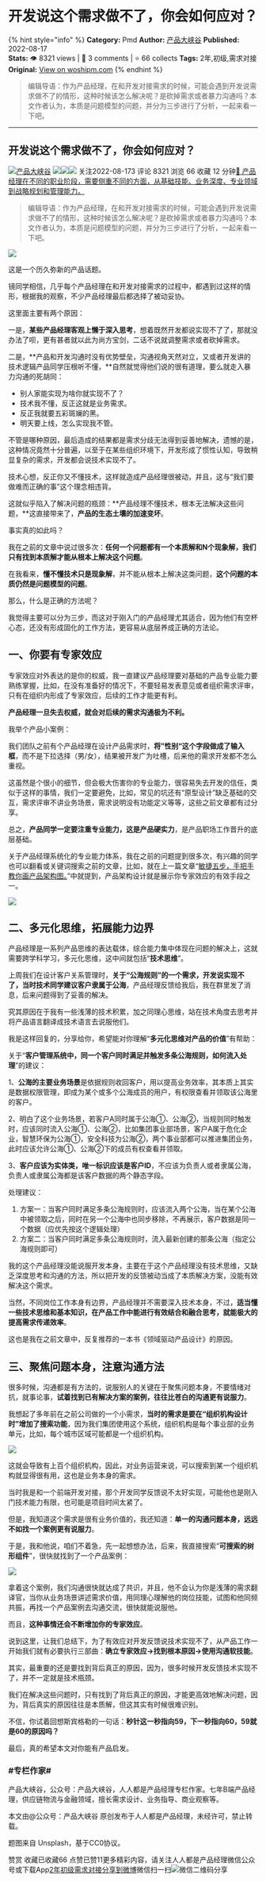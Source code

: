 # 开发说这个需求做不了，你会如何应对？
{% hint style="info" %}
**Category:** Pmd
**Author:** [产品大峡谷](https://www.woshipm.com/u/370341)
**Published:** 2022-08-17  
**Stats:** 👁️ 8321 views | 💬 3 comments | ⭐ 66 collects
**Tags:** 2年,初级,需求对接
**Original:** [View on woshipm.com](https://www.woshipm.com/pmd/5567658.html)
{% endhint %}
> 编辑导语：作为产品经理，在和开发对接需求的时候，可能会遇到开发说需求做不了的情形，这种时候该怎么解决呢？是砍掉需求或者暴力沟通吗？本文作者认为，本质是问题模型的问题，并分为三步进行了分析，一起来看一下吧。

---

## 开发说这个需求做不了，你会如何应对？

[![](https://image.woshipm.com/wp-files/2022/05/Ojbe5hJTxgahne7BAHCn.jpg!/both/72x72)](https://www.woshipm.com/u/370341)[产品大峡谷](https://www.woshipm.com/u/370341) ![](https://static.woshipm.com/tag/1121_1@2x.png)![](https://static.woshipm.com/tag/2103_1@2x.png)![](https://static.woshipm.com/tag/2104_1@2x.png) 关注2022-08-173 评论 8321 浏览 66 收藏 12 分钟[🔗 产品经理在不同的职业阶段，需要侧重不同的方面，从基础技能、业务深度、专业领域到战略规划和管理能力。](https://ke.qidianla.com/courses/90pm)

> 编辑导语：作为产品经理，在和开发对接需求的时候，可能会遇到开发说需求做不了的情形，这种时候该怎么解决呢？是砍掉需求或者暴力沟通吗？本文作者认为，本质是问题模型的问题，并分为三步进行了分析，一起来看一下吧。

![](https://image.woshipm.com/wp-files/2022/08/IZnJvJGv6ePyugybyziQ.jpg)

这是一个历久弥新的产品话题。

镜同学相信，几乎每个产品经理在和开发对接需求的过程中，都遇到过这样的情形，根据我的观察，不少产品经理最后都选择了被动妥协。

这里面主要有两个原因：

一是，**某些产品经理客观上懒于深入思考**，想着既然开发都说实现不了了，那就没办法了呗，更有甚者就以此为尚方宝剑，二话不说就调整需求或者砍掉需求。

二是，**产品和开发沟通时没有优势壁垒，沟通视角天然对立，又或者开发讲的技术逻辑产品同学压根听不懂，**自然就觉得他们说的很有道理，要么就走入暴力沟通的死胡同：

*   别人家能实现为啥你就实现不了？
*   技术我不懂，反正这就是业务需求。
*   反正我就要五彩斑斓的黑。
*   明天要上线，怎么实现我不管。

不管是哪种原因，最后造成的结果都是需求分歧无法得到妥善地解决，遗憾的是，这种情况竟然十分普遍，以至于在某些组织环境下，开发形成了惯性认知，导致稍显复杂的需求，开发都会说技术实现不了。

技术心想，反正你又不懂技术，这样就造成产品经理很被动，并且，这与“我们要做难而正确的事”这个理念相违背。

这就似乎陷入了解决问题的瓶颈：**产品经理不懂技术，根本无法解决这些问题，**这直接带来了，**产品的生态土壤的加速变坏**。

事实真的如此吗？

我在之前的文章中说过很多次：**任何一个问题都有一个本质解和N个现象解，我们只有找到本质解才能从根本上解决这个问题**。

在我看来，**懂不懂技术只是现象解**，并不能从根本上解决这类问题，**这个问题的本质仍然是问题模型的问题**。

那么，什么是正确的方法呢？

我觉得主要可以分为三步，而这对于刚入门的产品经理尤其适合，因为他们有空杯心态，还没有形成固化的工作方法，更容易从底层养成正确的方法论。

## 一、你要有专家效应

专家效应对外表达的是你的权威，我一直建议产品经理要对基础的产品专业能力要熟练掌握，比如，在没有准备好的情况下，不要轻易发表意见或者组织需求评审，只有在组织内形成了专家效应，后续的工作才能更有利。

**产品经理一旦失去权威，就会对后续的需求沟通极为不利。**

我举个产品小案例：

我们团队之前有个产品经理在设计产品需求时，**将”性别“这个字段做成了输入框**，而不是下拉选择（男/女），结果被开发广为吐槽，后来他的需求开发都不怎么重视。

这虽然是个很小的细节，但会极大伤害你的专业能力，很容易失去开发的信任，类似于这样的事情，我们一定要避免，比如，常见的坑还有“原型设计”缺乏基础的交互，需求评审不讲业务场景，需求说明没有功能定义等等，这些之前文章都有过分享。

总之，**产品同学一定要注重专业能力，这是产品硬实力**，是产品职场工作晋升的底层基础。

关于产品经理系统化的专业能力体系，我在之前的问题提到很多次，有兴趣的同学也可以翻看或关键词搜索之前的文章，比如，就在上一篇文章“[敏捷五步，手把手教你画产品架构图。](http://mp.weixin.qq.com/s?__biz=Mzk0MzI2MTk1MQ==&mid=2247494159&idx=1&sn=c6574fac138b8753f8739102d33b7c8b&chksm=c3343b9ff443b289b937444eee7ab30d0ffc0c2d0893108f074aa6135f5704e2bb169274cc2c&scene=21#wechat_redirect)”中就提到，产品架构设计就是展示你专家效应的有效手段之一。

![](https://image.woshipm.com/wp-files/2022/08/SCGMQ6px3HEQBhMc2ZJ2.png)

## 二、多元化思维，拓展能力边界

产品经理是一系列产品思维的表达载体，综合能力集中体现在问题的解决上，这就需要跨学科学习，多元化思维，这中间就包括“**技术思维**”。

上周我们在设计客户关系管理时，**关于“公海规则”的一个需求，开发说实现不了，当时技术同学建议客户隶属于公海**，产品经理反馈给我后，我在群里发了消息，后来问题得到了妥善的解决。

究其原因在于我有一些浅薄的技术积累，加之同理心思维，站在技术角度去思考并将产品语言翻译成技术语言去说服他们。

我是这样回复的，分享给你，希望能对你理解“**多元化思维对产品的价值**”有帮助：

关于“**客户管理系统中，同一个客户同时满足并触发多条公海规则，如何流入处理**”的建议：

1、**公海的主要业务场景**是依据规则收回客户，用以提高业务效率，其本质上其实是数据权限管理，即成为某个或多个公海成员的用户，有权限查看并领取该公海里的客户。

2、明白了这个业务场景，若客户A同时属于公海①、公海②，当规则同时触发时，应该同时流入公海①、公海②，比如集团事业部场景，客户A属于危化企业，智慧环保为公海①，安全科技为公海②，两个事业部都可以推进集团业务，此时应该允许公海①、公海②下的成员有权查看并领取。

3、**客户应该为实体类，唯一标识应该是客户ID**，不应该为负责人或者隶属公海，负责人或隶属公海都是该客户数据的两个静态字段。

处理建议：

1.  方案一：当客户同时满足多条公海规则时，应该流入两个公海，当在某个公海中被领取之后，同时在另一个公海中也同步移除，不再展示，客户数据是同一个数据（应优先按这个逻辑处理）
2.  方案二：当客户同时满足多条公海规则时，流入最新创建的那条公海（指定公海规则即可）

我的这个产品经理没能说服开发本身，主要在于这个产品经理没有技术思维，又缺乏深度思考和沟通的方法，所以把开发的反馈被动当成了本质解决方案，没能有效解决这个需求。

当然，不同岗位工作本身有边界，产品经理并不需要深入技术本身，不过，**适当懂一些技术思维和基本知识，在产品工作中能进行有效结合和融合思考，就能极大的提高需求传递效率**。

这也是我在之前文章中，反复推荐的一本书《领域驱动产品设计》的原因。

## 三、聚焦问题本身，注意沟通方法

很多时候，沟通都是有方法的，说服别人的关键在于聚焦问题本身，不要情绪对抗，就事论事，**试着找到已有解决方案的案例，往往比苍白的沟通更有说服力**。

我想起了多年前在之前公司做的一个小需求，**当时的需求是要在“组织机构设计时”增加了搜索功能**，因为我们集团使用这个系统，组织机构是每个事业部的业务单元，比如，每个城市区域可能都是一个组织机构。

![](https://image.woshipm.com/wp-files/2022/08/ptoAbKvz9pm6XbU4T2lE.jpg)

这就会导致有上百个组织机构，因此，对业务运营来说，可以搜索到某一个组织机构就显得很有用，这也是业务本身的需求。

当时我是和一个前端开发对接，那个开发同学反馈说不太好实现，可能他也是刚入门技术能力有限，也可能是项目时间太紧了。

但是，我知道这个需求是很有业务价值的，我还知道：**单一的沟通问题本身，远远不如找一个案例更有说服力**。

于是，我和他说，咱们不着急，先一起想想办法，后来，我直接搜索“**可搜索的树形组件**”，很快就找到了一个产品案例：

![](https://image.woshipm.com/wp-files/2022/08/pUIcohBHqsn1j1jpfgwJ.png)

拿着这个案例，我们沟通很快就达成了共识，并且，他不会认为你是浅薄的需求翻译官，当你从业务场景讲述需求价值，用同理心理解他的岗位技能，试图和他同频共振，再找一个产品案例去沟通交流，很快就能说服他。

而且，**这种事情还会不断增加你的专家效应**。

说到这里，让我们总结下，为了有效应对开发反馈说技术实现不了，从产品工作一开始我们就有必要执行三部曲：**确立专家效应→找到根本原因→使用沟通软技能**。

其实，最重要的还是要找到背后真正的原因，因为，很多时候开发反馈技术实现不了，并不一定就是技术瓶颈。

我们在解决这些问题时，只有找到了背后真正的原因，才能更高效地解决问题，因为，背后真实的原因往往是本质解，但这其实有时候很难识别。

不信，你试着回想斯宾格勒的一句话：**秒针这一秒指向59，下一秒指向60，59就是60的原因吗？**

最后，真的希望本文对你能有产品启发。

### #专栏作家#

产品大峡谷，公众号：产品大峡谷，人人都是产品经理专栏作家。七年B端产品经理，供应链物流与金融领域，擅长需求设计、业务指导、商业观察等。

本文由@公众号：产品大峡谷 原创发布于人人都是产品经理，未经许可，禁止转载。

题图来自 Unsplash，基于CC0协议。

赞赏 收藏已收藏66 点赞已赞11更多精彩内容，请关注人人都是产品经理微信公众号或下载App[2年](https://www.woshipm.com/tag/2%e5%b9%b4)[初级](https://www.woshipm.com/tag/%e5%88%9d%e7%ba%a7)[需求对接](https://www.woshipm.com/tag/%e9%9c%80%e6%b1%82%e5%af%b9%e6%8e%a5)[分享到微博](https://service.weibo.com/share/share.php?appkey=2775287854&title=开发说这个需求做不了，你会如何应对？&url=https://www.woshipm.com/pmd/5567658.html&pic=https://image.woshipm.com/wp-files/2022/08/IZnJvJGv6ePyugybyziQ.jpg)微信扫一扫![微信二维码](https://api.pwmqr.com/qrcode/create/?url=https://www.woshipm.com/pmd/5567658.html)分享